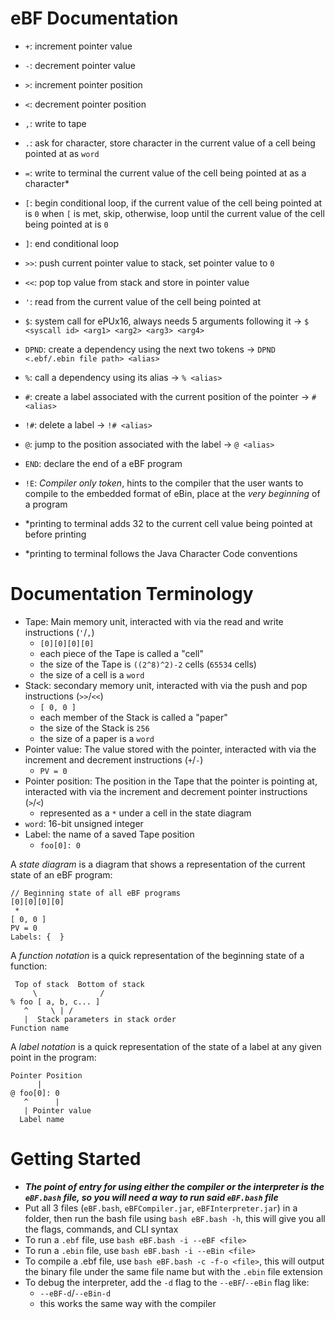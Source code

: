 # eBF Documentation
- `+`: increment pointer value
- `-`: decrement pointer value
- `>`: increment pointer position
- `<`: decrement pointer position
- `,`: write to tape
- `.`: ask for character, store character in the current value of a cell being pointed at as `word`
- `=`: write to terminal the current value of the cell being pointed at as a character*
- `[`: begin conditional loop, if the current value of the cell being pointed at  is `0` when `[` is met, skip, otherwise, loop until the current value of the cell being pointed at is `0`
- `]`: end conditional loop
- `>>`: push current pointer value to stack, set pointer value to `0`
- `<<`: pop top value from stack and store in pointer value
- `'`: read from the current value of the cell being pointed at
- `$`: system call for ePUx16, always needs 5 arguments following it &rarr; `$ <syscall id> <arg1> <arg2> <arg3> <arg4>`
- `DPND`: create a dependency using the next two tokens &rarr; `DPND <.ebf/.ebin file path> <alias>`
- `%`: call a dependency using its alias &rarr; `% <alias>`
- `#`: create a label associated with the current position of the pointer &rarr; `# <alias>`
- `!#`: delete a label &rarr; `!# <alias>`
- `@`: jump to the position associated with the label &rarr; `@ <alias>`
- `END`: declare the end of a eBF program
- `!E`: *Compiler only token*, hints to the compiler that the user wants to compile to the embedded format of eBin, place at the *very beginning* of a program

- *printing to terminal adds 32 to the current cell value being pointed at before printing
- *printing to terminal follows the Java Character Code conventions

# Documentation Terminology
- Tape: Main memory unit, interacted with via the read and write instructions (`'`/`,`)
  - `[0][0][0][0]`
  - each piece of the Tape is called a "cell"
  - the size of the Tape is `((2^8)^2)-2` cells (`65534` cells)
  - the size of a cell is a `word`
- Stack: secondary memory unit, interacted with via the push and pop instructions (`>>`/`<<`)
  - `[ 0, 0 ]`
  - each member of the Stack is called a "paper"
  - the size of the Stack is `256`
  - the size of a paper is a `word`
- Pointer value: The value stored with the pointer, interacted with via the increment and decrement instructions (`+`/`-`)
  - `PV = 0`
- Pointer position: The position in the Tape that the pointer is pointing at, interacted with via the increment and decrement pointer instructions (`>`/`<`)
  - represented as a `*` under a cell in the state diagram
- `word`: 16-bit unsigned integer
- Label: the name of a saved Tape position
  - `foo[0]: 0`

A *state diagram* is a diagram that shows a representation of the current state of an eBF program:
```
// Beginning state of all eBF programs
[0][0][0][0]
 *
[ 0, 0 ]
PV = 0
Labels: {  }
```
A *function notation* is a quick representation of the beginning state of a function:
```
 Top of stack  Bottom of stack
     \              /
% foo [ a, b, c... ]
   ^     \ | /
   |  Stack parameters in stack order
Function name
```
A *label notation* is a quick representation of the state of a label at any given point in the program:
```
Pointer Position
      |
@ foo[0]: 0
   ^      |
   | Pointer value
  Label name
```

# Getting Started
- ***The point of entry for using either the compiler or the interpreter is the `eBF.bash` file, so you will need a way to run said `eBF.bash` file***
- Put all 3 files (`eBF.bash`, `eBFCompiler.jar`, `eBFInterpreter.jar`) in a folder, then run the bash file using `bash eBF.bash -h`, this will give you all the flags, commands, and CLI syntax
- To run a `.ebf` file, use `bash eBF.bash -i --eBF <file>`
- To run a `.ebin` file, use `bash eBF.bash -i --eBin <file>`
- To compile a .ebf file, use `bash eBF.bash -c -f-o <file>`, this will output the binary file under the same file name but with the `.ebin` file extension
- To debug the interpreter, add the `-d` flag to the `--eBF`/`--eBin` flag like:
  - `--eBF-d`/`--eBin-d`
  - this works the same way with the compiler
